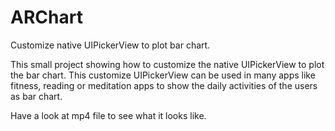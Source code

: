 # ARChart
Customize native UIPickerView to plot bar chart.

This small project showing how to customize the native UIPickerView to plot the bar chart.
This customize UIPickerView can be used in many apps like fitness, reading or meditation apps
to show the daily activities of the users as bar chart.

Have a look at mp4 file to see what it looks like.


